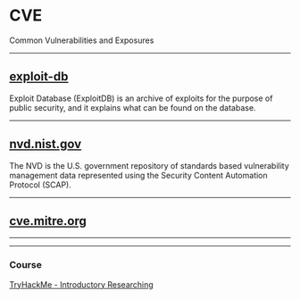 # CVE

Common Vulnerabilities and Exposures

---

## [exploit-db](https://www.exploit-db.com/)

Exploit Database (ExploitDB) is an archive of exploits for the purpose of public security, and it explains what can be found on the database.

---

## [nvd.nist.gov](https://nvd.nist.gov/vuln/search)

The NVD is the U.S. government repository of standards based vulnerability management data represented using the Security Content Automation Protocol (SCAP). 

---

## [cve.mitre.org](https://cve.mitre.org/)




---
---

### Course
[TryHackMe - Introductory Researching](https://tryhackme.com/room/introtoresearch)    
